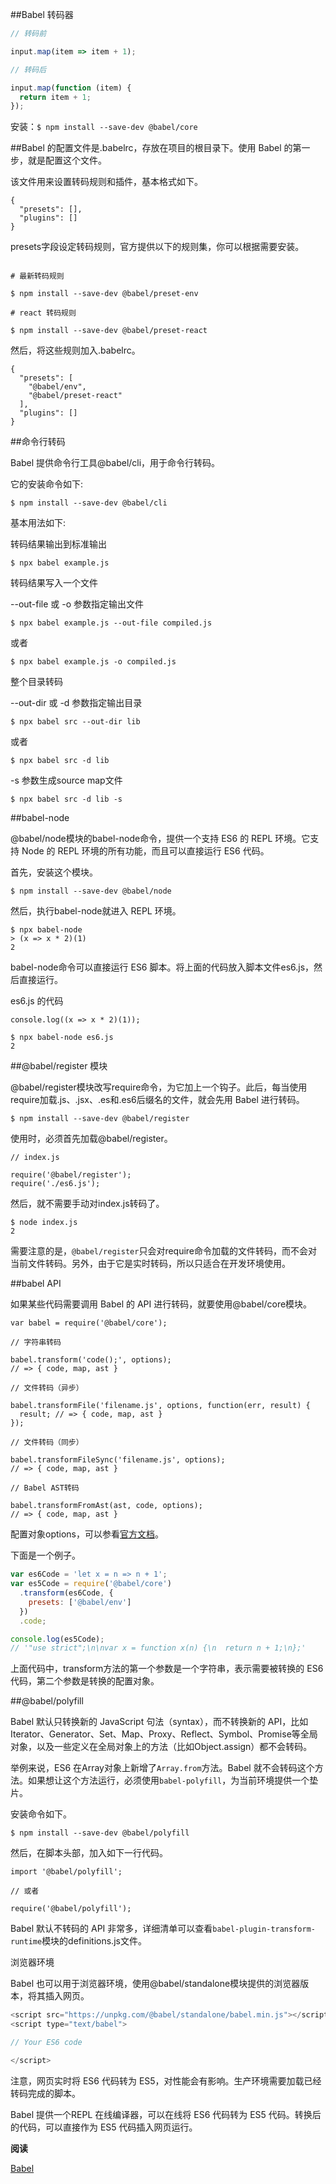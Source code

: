 ##Babel 转码器  

```javascript 
// 转码前

input.map(item => item + 1);

// 转码后

input.map(function (item) {
  return item + 1;
});
```

安装：`$ npm install --save-dev @babel/core`

##Babel 的配置文件是.babelrc，存放在项目的根目录下。使用 Babel 的第一步，就是配置这个文件。
        
该文件用来设置转码规则和插件，基本格式如下。

```
{
  "presets": [],
  "plugins": []
}
```

presets字段设定转码规则，官方提供以下的规则集，你可以根据需要安装。

```

# 最新转码规则

$ npm install --save-dev @babel/preset-env

# react 转码规则

$ npm install --save-dev @babel/preset-react
```

然后，将这些规则加入.babelrc。
```
{
  "presets": [
    "@babel/env",
    "@babel/preset-react"
  ],
  "plugins": []
}
```

##命令行转码

Babel 提供命令行工具@babel/cli，用于命令行转码。

它的安装命令如下:

`$ npm install --save-dev @babel/cli`

基本用法如下:

转码结果输出到标准输出

`$ npx babel example.js`

转码结果写入一个文件

--out-file 或 -o 参数指定输出文件

`$ npx babel example.js --out-file compiled.js`

或者

`$ npx babel example.js -o compiled.js`

整个目录转码

--out-dir 或 -d 参数指定输出目录

`$ npx babel src --out-dir lib`

或者

`$ npx babel src -d lib`

-s 参数生成source map文件

`$ npx babel src -d lib -s`

##babel-node

@babel/node模块的babel-node命令，提供一个支持 ES6 的 REPL 环境。它支持 Node 的 REPL 环境的所有功能，而且可以直接运行 ES6 代码。

首先，安装这个模块。

`$ npm install --save-dev @babel/node`

然后，执行babel-node就进入 REPL 环境。

```
$ npx babel-node
> (x => x * 2)(1)
2
```

babel-node命令可以直接运行 ES6 脚本。将上面的代码放入脚本文件es6.js，然后直接运行。

es6.js 的代码

```
console.log((x => x * 2)(1));

$ npx babel-node es6.js
2
```

##@babel/register 模块

@babel/register模块改写require命令，为它加上一个钩子。此后，每当使用require加载.js、.jsx、.es和.es6后缀名的文件，就会先用 Babel 进行转码。

`$ npm install --save-dev @babel/register`

使用时，必须首先加载@babel/register。

```
// index.js

require('@babel/register');
require('./es6.js');
```
然后，就不需要手动对index.js转码了。

```
$ node index.js
2
```

需要注意的是，`@babel/register`只会对require命令加载的文件转码，而不会对当前文件转码。另外，由于它是实时转码，所以只适合在开发环境使用。

##babel API

如果某些代码需要调用 Babel 的 API 进行转码，就要使用@babel/core模块。

```
var babel = require('@babel/core');

// 字符串转码

babel.transform('code();', options);
// => { code, map, ast }

// 文件转码（异步）

babel.transformFile('filename.js', options, function(err, result) {
  result; // => { code, map, ast }
});

// 文件转码（同步）

babel.transformFileSync('filename.js', options);
// => { code, map, ast }

// Babel AST转码

babel.transformFromAst(ast, code, options);
// => { code, map, ast }
```

配置对象options，可以参看[官方文档](http://babeljs.io/docs/usage/options/)。

下面是一个例子。

```javascript
var es6Code = 'let x = n => n + 1';
var es5Code = require('@babel/core')
  .transform(es6Code, {
    presets: ['@babel/env']
  })
  .code;

console.log(es5Code);
// '"use strict";\n\nvar x = function x(n) {\n  return n + 1;\n};'
```

上面代码中，transform方法的第一个参数是一个字符串，表示需要被转换的 ES6 代码，第二个参数是转换的配置对象。

##@babel/polyfill

Babel 默认只转换新的 JavaScript 句法（syntax），而不转换新的 API，比如Iterator、Generator、Set、Map、Proxy、Reflect、Symbol、Promise等全局对象，以及一些定义在全局对象上的方法（比如Object.assign）都不会转码。

举例来说，ES6 在Array对象上新增了`Array.from`方法。Babel 就不会转码这个方法。如果想让这个方法运行，必须使用`babel-polyfill`，为当前环境提供一个垫片。

安装命令如下。

`$ npm install --save-dev @babel/polyfill`

然后，在脚本头部，加入如下一行代码。

```
import '@babel/polyfill';

// 或者

require('@babel/polyfill');
```

Babel 默认不转码的 API 非常多，详细清单可以查看`babel-plugin-transform-runtime`模块的definitions.js文件。

浏览器环境

Babel 也可以用于浏览器环境，使用@babel/standalone模块提供的浏览器版本，将其插入网页。

```javascript
<script src="https://unpkg.com/@babel/standalone/babel.min.js"></script>
<script type="text/babel">

// Your ES6 code

</script>
```

注意，网页实时将 ES6 代码转为 ES5，对性能会有影响。生产环境需要加载已经转码完成的脚本。

Babel 提供一个REPL 在线编译器，可以在线将 ES6 代码转为 ES5 代码。转换后的代码，可以直接作为 ES5 代码插入网页运行。

**阅读**

[Babel](https://www.babeljs.cn/)
